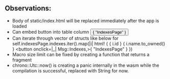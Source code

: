 ## Observations:
- Body of static/index.html will be replaced immediately after the app is loaded
- Can embed button into table column
	<td><button onclick=|_| Msg::Indexes,>{ "IndexesPage" }</button></td>
- Can iterate through vector of structs like below
	for self.indexesPage.indexes.iter().map(|i| html! {
                <tr> <td> { i.id } </td> <td> { i.name.to_owned() } </td> <td><button onclick=|_| Msg::Indexes,>{ "IndexesPage" }</button></td></tr>
            })
- Macro size limit can be fixed by creating a function that returns a fragment
- chrono::Utc::now() is creating a panic internally in the wasm while the compilation is successful, replaced with String for now.


